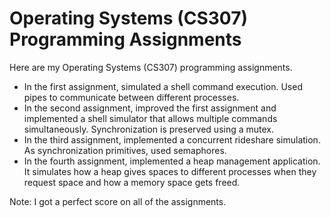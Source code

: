 # Operating Systems (CS307) Programming Assignments

Here are my Operating Systems (CS307) programming assignments. <br>

- In the first assignment, simulated a shell command execution. Used pipes to communicate between different processes. <br>
- In the second assignment, improved the first assignment and implemented a shell simulator that allows multiple commands simultaneously. Synchronization is preserved using a mutex. <br>
- In the third assignment, implemented a concurrent rideshare simulation. As synchronization primitives, used semaphores. <br>
- In the fourth assignment, implemented a heap management application. It simulates how a heap gives spaces to different processes when they request space and how a memory space gets freed. <br>

Note: I got a perfect score on all of the assignments.
